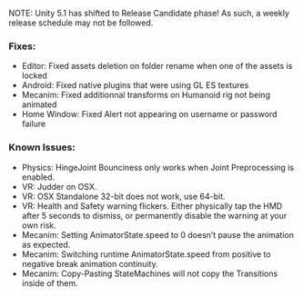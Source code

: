 NOTE: Unity 5.1 has shifted to Release Candidate phase! As such, a weekly release schedule may not be followed.

### Fixes:

*   Editor: Fixed assets deletion on folder rename when one of the assets is locked
*   Android: Fixed native plugins that were using GL ES textures
*   Mecanim: Fixed additionnal transforms on Humanoid rig not being animated
*   Home Window: Fixed Alert not appearing on username or password failure

### Known Issues:

*   Physics: HingeJoint Bounciness only works when Joint Preprocessing is enabled.
*   VR: Judder on OSX.
*   VR: OSX Standalone 32-bit does not work, use 64-bit.
*   VR: Health and Safety warning flickers. Either physically tap the HMD after 5 seconds to dismiss, or permanently disable the warning at your own risk.
*   Mecanim: Setting AnimatorState.speed to 0 doesn’t pause the animation as expected.
*   Mecanim: Switching runtime AnimatorState.speed from positive to negative break animation continuity.
*   Mecanim: Copy-Pasting StateMachines will not copy the Transitions inside of them.